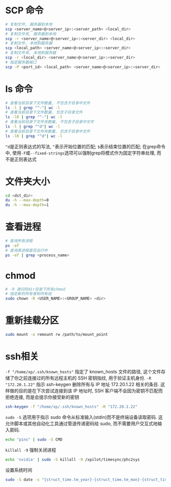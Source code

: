 # SCP 命令
```bash
# 复制文件, 服务器到本地
scp <server_name>@<server_ip>:<server_path> <local_dir>
# 复制文件夹, 服务器到本地
scp -r <server_name>@<server_ip>:<server_dir> <local_dir>
# 复制文件, 本地到服务器
scp <local_path> <server_name>@<server_ip>:<server_dir> 
# 复制文件夹, 本地到服务器
scp -r <local_dir> <server_name>@<server_ip>:<server_dir>
# 指定服务器端口
scp -P <port_id> <local_path> <server_name>@<server_ip>:<server_dir>
```

# ls 命令

```bash
# 查看当前目录下文件数量, 不包含子目录中文件
ls -l | grep "^-"| wc -l
# 查看当前目录下文件数量, 包含子目录文件
ls -lR | grep "^-"| wc -l
# 查看当前目录下文件夹数量, 不包含子目录中文件
ls -l | grep "^d"| wc -l
# 查看当前目录下文件夹数量, 包含子目录中文件
ls -lR | grep "^d"| wc -l
```

`^d`是正则表达式的写法, `^`表示开始位置的匹配; `$`表示结束位置的匹配; 在grep命令中, 使用`-F`或`--fixed-strings`选项可以强制grep将模式作为固定字符串处理, 而不是正则表达式



# 文件夹大小
```bash
cd <dst_dir>
du -h --max-depth=0
du -h --max-depth=1
```

# 查看进程
```bash
# 查询所有进程
ps -ef 
# 查询某进程是否运行中
ps -ef | grep <process_name>
```

# chmod
```bash
# -R 递归将dir目录下所有chmod
# 指定新的所有者和所有组
sudo chown -R <USER_NAME>:<GROUP_NAME> <dir>
```

# 重新挂载分区
```bash
sudo mount -o remount rw /path/to/mount_point
```

# ssh相关
`-f "/home/xp/.ssh/known_hosts"` 指定了 known_hosts 文件的路径, 这个文件存储了你之前连接过的所有远程主机的 SSH 密钥指纹, 用于验证主机身份. `-R "172.20.1.22"` 指示 ssh-keygen 删除所有与 IP 地址 172.20.1.22 相关的条目. 这样做的目的是在下次尝试连接到该 IP 地址时, SSH 客户端不会因为密钥不匹配而拒绝连接, 而是会提示你接受新的密钥

```bash
ssh-keygen -f "/home/xp/.ssh/known_hosts" -R "172.20.1.22"
```

`sudo -S` 选项用于指示 sudo 命令从标准输入(stdin)而不是终端设备读取密码. 这允许脚本或其他自动化工具通过管道传递密码给 sudo, 而不需要用户交互式地输入密码. 
```bash
echo "pins" | sudo -S CMD
```

`killall -9` 强制关闭进程
```bash
echo 'nvidia' | sudo -S killall -9 /xpilot/timesync/phc2sys
```

设置系统时间
```bash
sudo -S date -s "{struct_time.tm_year}-{struct_time.tm_mon}-{struct_time.tm_mday} {struct_time.tm_hour}:{struct_time.tm_min}:{struct_time.tm_sec}"
```
